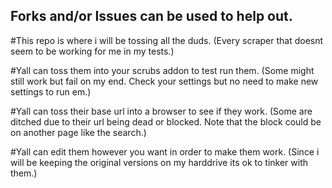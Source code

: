 
## Forks and/or Issues can be used to help out.

#This repo is where i will be tossing all the duds.
(Every scraper that doesnt seem to be working for me in my tests.)

#Yall can toss them into your scrubs addon to test run them.
(Some might still work but fail on my end. Check your settings but no need to make new settings to run em.)

#Yall can toss their base url into a browser to see if they work.
(Some are ditched due to their url being dead or blocked. Note that the block could be on another page like the search.)

#Yall can edit them however you want in order to make them work.
(Since i will be keeping the original versions on my harddrive its ok to tinker with them.)


